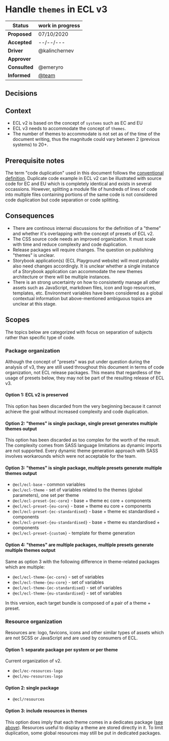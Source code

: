 # Handle `themes` in ECL v3

| Status        | work in progress                                      |
| ------------- | ----------------------------------------------------- |
| **Proposed**  | 07/10/2020                                            |
| **Accepted**  | --/--/---                                             |
| **Driver**    | @kalinchernev                                         |
| **Approver**  |                                                       |
| **Consulted** | @emeryro                                              |
| **Informed**  | [@team](https://github.com/orgs/ec-europa/teams/inno) |

## Decisions

## Context

- ECL v2 is based on the concept of `systems` such as EC and EU
- ECL v3 needs to accommodate the concept of `themes`.
- The number of themes to accommodate is not set as of the time of the document writing, thus the magnitude could vary between 2 (previous systems) to 20+.

## Prerequisite notes

The term "code duplication" used in this document follows the [conventional definition](https://en.wikipedia.org/wiki/Duplicate_code). Duplicate code example in ECL v2 can be illustrated with source code for EC and EU which is completely identical and exists in several occassions. However, splitting a module file of hundreds of lines of code into multiple files containing portions of the same code is not considered code duplication but code separation or code splitting.

## Consequences

- There are continous internal discussions for the definition of a "theme" and whether it's overlapping with the concept of presets of ECL v2.
- The CSS source code needs an improved organization. It must scale with time and reduce complexity and code duplication.
- Release packages will require changes. The question on publishing "themes" is unclear.
- Storybook application(s) (ECL Playground website) will most probably also need changes accordingly. It is unclear whether a single instance of a Storybook application can accommodate the new themes architecture or there will be multiple instances.
- There is an strong uncertainty on how to consistently manage all other assets such as JavaScript, markdown files, icon and logo resources, templates, etc. Environment variables have been considered as a global contextual information but above-mentioned ambiguous topics are unclear at this stage.

## Scopes

The topics below are categorized with focus on separation of subjects rather than specific type of code.

### Package organization

Although the concept of "presets" was put under question during the analysis of v3, they are still used throughout this document in terms of code organization, not ECL release packages. This means that regardless of the usage of presets below, they may not be part of the resulting release of ECL v3.

#### Option 1: ECL v2 is preserved

This option has been discarded from the very beginning because it cannot achieve the goal without increased complexity and code duplication.

#### Option 2: "themes" is single package, single preset generates multiple themes output

This option has been discarded as too complex for the worth of the result. The complexity comes from SASS language limitations as dynamic imports are not supported. Every dynamic theme generation approach with SASS involves workarounds which were not acceptable for the team.

#### Option 3: "themes" is single package, multiple presets generate multiple themes output

- `@ecl/ecl-base` - common variables
- `@ecl/ecl-theme` - set of variables related to the themes (global parameters), one set per theme
- `@ecl/ecl-preset-{ec-core}` - base + theme ec core + components
- `@ecl/ecl-preset-{eu-core}` - base + theme eu core + components
- `@ecl/ecl-preset-{ec-standardised}` - base + theme ec standardised + components
- `@ecl/ecl-preset-{eu-standardised}` - base + theme eu standardised + components
- `@ecl/ecl-preset-{custom}` - template for theme generation

#### Option 4: "themes" are multiple packages, multiple presets generate multiple themes output

Same as option 3 with the following difference in theme-related packages which are multiple:

- `@ecl/ecl-theme-{ec-core}` - set of variables
- `@ecl/ecl-theme-{eu-core}` - set of variables
- `@ecl/ecl-theme-{ec-standardised}` - set of variables
- `@ecl/ecl-theme-{eu-standardised}` - set of variables

In this version, each target bundle is composed of a pair of a theme + preset.

### Resource organization

Resources are: logo, favicons, icons and other similar types of assets which are not SCSS or JavaScript and are used by consumers of ECL.

#### Option 1: separate package per system or per theme

Current organization of v2.

- `@ecl/ec-resources-logo`
- `@ecl/eu-resources-logo`

#### Option 2: single package

- `@ecl/resources`

#### Option 3: include resources in themes

This option does imply that each theme comes in a dedicates package ([see above](#option-4-themes-are-multiple-packages-multiple-presets-generate-multiple-themes-output)).
Resources useful to display a theme are stored directly in it.
To limit duplication, some global resources may still be put in dedicated packages.

